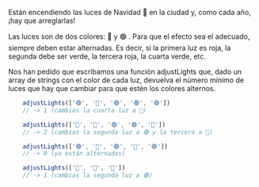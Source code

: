 Están encendiendo las luces de Navidad 🎄 en la ciudad y, como cada año, ¡hay que arreglarlas!

Las luces son de dos colores: 🔴 y 🟢 . Para que el efecto sea el adecuado, siempre deben estar alternadas. Es decir, si la primera luz es roja, la segunda debe ser verde, la tercera roja, la cuarta verde, etc.

Nos han pedido que escribamos una función adjustLights que, dado un array de strings con el color de cada luz, devuelva el número mínimo de luces que hay que cambiar para que estén los colores alternos.
```js
    adjustLights(['🟢', '🔴', '🟢', '🟢', '🟢'])
    // -> 1 (cambias la cuarta luz a 🔴)

    adjustLights(['🔴', '🔴', '🟢', '🟢', '🔴'])
    // -> 2 (cambias la segunda luz a 🟢 y la tercera a 🔴)

    adjustLights(['🟢', '🔴', '🟢', '🔴', '🟢'])
    // -> 0 (ya están alternadas)

    adjustLights(['🔴', '🔴', '🔴'])
    // -> 1 (cambias la segunda luz a 🟢)
```